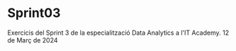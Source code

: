 # Sprint03
Exercicis del Sprint 3 de la especialització Data Analytics a l'IT Academy. 12 de Març de 2024
